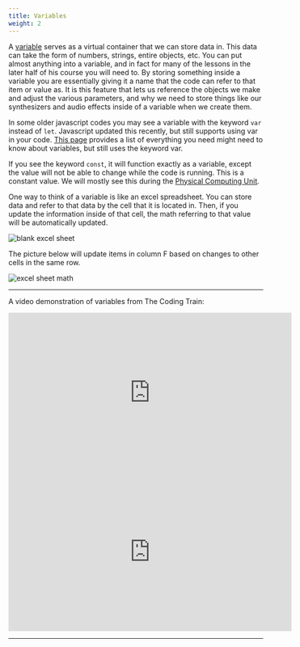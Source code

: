 ```yaml
---
title: Variables
weight: 2
---
```


A [variable](https://pdm.lsupathways.org/1_introtocoding/1_codingbasics/3_lesson_3/) serves as a virtual container that we can store data in. This data can take the form of numbers, strings, entire objects, etc. You can put almost anything into a variable, and in fact for many of the lessons in the later half of his course you will need to. By storing something inside a variable you are essentially giving it a name that the code can refer to that item or value as. It is this feature that lets us reference the objects we make and adjust the various parameters, and why we need to store things like our synthesizers and audio effects inside of a variable when we create them.

In some older javascript codes you may see a variable with the keyword `var` instead of `let`. Javascript updated this recently, but still supports using var in your code. [This page](https://www.w3schools.com/js/js_variables.asp) provides a list of everything you need might need to know about variables, but still uses the keyword var.

If you see the keyword `const`, it will function exactly as a variable, except the value will not be able to change while the code is running. This is a constant value. We will mostly see this during the [Physical Computing Unit](https://pdm.lsupathways.org/4_physicalcomputing/).

One way to think of a variable is like an excel spreadsheet. You can store data and refer to that data by the cell that it is located in. Then, if you update the information inside of that cell, the math referring to that value will be automatically updated. 

![blank excel sheet](/images/graphics/excel.png)

The picture below will update items in column F based on changes to other cells in the same row.

![excel sheet math](/images/graphics/excel.jpg)

---

A video demonstration of variables from The Coding Train:

<iframe width="560" height="315" src="https://www.youtube.com/embed/RnS0YNuLfQQ" frameborder="0" allow="accelerometer; autoplay; encrypted-media; gyroscope; picture-in-picture" allowfullscreen></iframe>

<iframe width="560" height="315" src="https://www.youtube.com/embed/videoseries?list=PLvqAGa7mJm0VwEvS2VtvyaaMKlWY6KZU2" frameborder="0" allow="accelerometer; autoplay; encrypted-media; gyroscope; picture-in-picture" allowfullscreen></iframe>

---
